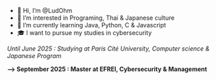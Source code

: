 - 👋 Hi, I’m @LudOhm
- 👀 I’m interested in Programing, Thai & Japanese culture
- 🌱 I’m currently learning Java, Python, C & Javascript
- 🎓 I want to pursue my studies in cybersecurity


_Until June 2025 : Studying at Paris Cité University, Computer science & Japanese Program_

**--> September 2025 : Master at EFREI, Cybersecurity & Management**

<!---
LudOhm/LudOhm is a ✨ special ✨ repository because its `README.md` (this file) appears on your GitHub profile.
You can click the Preview link to take a look at your changes.
--->
